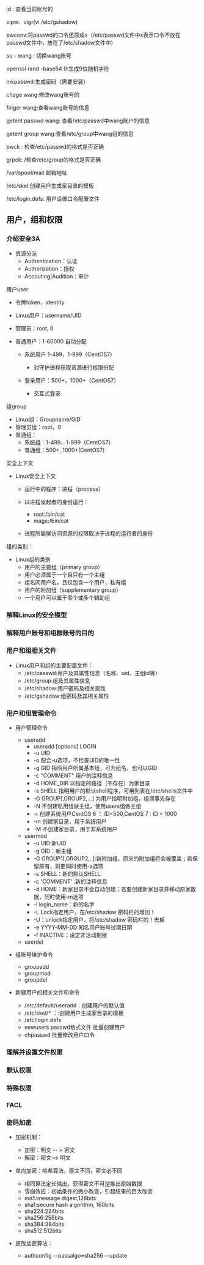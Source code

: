 id : 查看当前账号的

vipw、vigr(vi /etc/gshadow)

pwconv:将passwd的口令还原成x（/etc/passwd文件中x表示口令不放在passwd文件中，放在了/etc/shadow文件中）

su - wang : 切换wang账号

openssl rand -base64 9:生成9位随机字符

mkpasswd:生成密码（需要安装）

chage wang:修改wang账号的

finger wang:查看wang账号的信息

getent passwd wang: 查看/etc/passwd中wang账户的信息

getent group wang:查看/etc/group中wang组的信息

pwck : 检查/etc/passwd的格式是否正确

grpck: /检查/etc/group的格式是否正确

/var/spool/mail:邮箱地址

/etc/skel:创建用户生成家目录的模板

/etc/login.defs: 用户设置口令配置文件

## 用户，组和权限

### 介绍安全3A

+ 资源分派
  + Authentication：认证
  + Authorization：授权
  + Accouting|Audition：审计

用户user

+ 令牌token，identity

+ Linux用户：username/UID

+ 管理员：root, 0

+ 普通用户：1-60000 自动分配

  + 系统用户 1-499，1-999（CentOS7）
    + 对守护进程获取资源进行权限分配

  + 登录用户：500+，1000+（CentOS7）
    + 交互式登录

组group

+ Linux组：Groupname/GID
+ 管理员组：root，0
+ 普通组：
  + 系统组：1-499，1-999（CentOS7）
  + 普通组：500+, 1000+(CentOS7)

安全上下文

+ Linux安全上下文

  + 运行中的程序：进程（process）
  + 以进程发起者的身份运行：
    + root:/bin/cat
    + mage:/bin/cat

  + 进程所能够访问资源的权限取决于进程的运行者的身份

组的类别：

+ Linux组的类别
  + 用户的主要组（primary group）
  + 用户必须属于一个且只有一个主组
  + 组名同用户名，且仅包含一个用户，私有组
  + 用户的附加组（supplementary group）
  + 一个用户可以属于零个或多个辅助组

### 解释Linux的安全模型

### 解释用户账号和组群账号的目的

### 用户和组相关文件

+ Linux用户和组的主要配置文件：
  + /etc/passwd:用户及其属性信息（名称、uid、主组id等）
  + /etc/group:组及其属性信息
  + /etc/shadow:用户密码及相关属性
  + /etc/gshadow:组密码及其相关属性

### 用户和组管理命令

+ 用户管理命令
  + useradd
    + useradd [options] LOGIN
    + -u UID
    + -o 配合-u选项，不检查UID的唯一性
    + -g GID 指明用户所属基本组，可为组名，也可以GID
    + -c "COMMENT" 用户的注释信息
    + -d HOME_DIR 以指定的路径（不存在）为家目录
    + -s SHELL 指明用户的默认shell程序，可用列表在/etc/shells文件中
    + -G GROUP[,GROUP2,...] 为用户指明附加组，组须事先存在
    + -N 不创建私用组做主组，使用users组做主组
    + -r 创建系统用户CentOS 6 ： ID<500,CentOS 7 : ID < 1000
    + -m 创建家目录，用于系统用户
    + -M 不创建家目录，用于非系统用户
  + usermod
    + -u UID:新UID
    + -g GID：新主组
    + -G GROUP1[,GROUP2,..]:新附加组，原来的附加组将会被覆盖；若保留原有，则要同时使用-a选项
    + -s SHELL：新的默认SHELL
    + -c 'COMMENT' :新的注释信息
    + -d HOME：新家目录不会自动创建；若要创建新家目录并移动原家数据，同时使用-m选项
    + -l login_name：新的名字
    + -L Lock指定用户，在/etc/shadow 密码栏的增加！
    + -U：unlock指定用户，将/etc/shadow 密码栏的！去掉
    + -e YYYY-MM-DD:知名用户账号过期日期
    + -f INACTIVE：设定非活动期限
  + userdel

+ 组账号维护命令
  + groupadd
  + groupmod
  + groupdel

+ 新建用户的相关文件和命令
  + /etc/default/useradd：创建用户的默认值
  + /etc/skel/* ：:创建用户生成家目录的模板
  + /etc/login.defs
  + newusers passwd格式文件 批量创建用户
  + chpasswd 批量修改用户口令

### 理解并设置文件权限

### 默认权限

### 特殊权限

### FACL

### 密码加密

+ 加密机制：
  + 加密：明文 -- > 密文
  + 解密：密文--> 明文

+ 单向加密：哈希算法，原文不同，密文必不同
  + 相同算法定长输出，获得密文不可逆推出原始数据
  + 雪崩效应：初始条件的微小改变，引起结果的巨大改变
  + md5:message digest,128bits
  + sha1:secure hash algorithm, 160bits
  + sha224:224bits
  + sha256:256bits
  + sha384:384bits
  + sha512:512bits

+ 更改加密算法：
  + authconfig --passalgo=sha256 --update